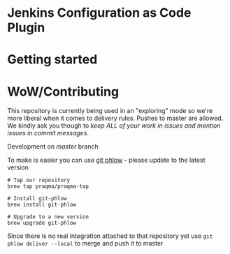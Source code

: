 # Jenkins Configuration as Code Plugin

# Getting started

# WoW/Contributing

This repository is currently being used in an "exploring" mode so we're more liberal when it comes to delivery rules. 
Pushes to master are allowed. We kindly ask you though to _keep ALL of your work in issues and mention issues in commit messages_.

Development on *master* branch

To make is easier you can use [git phlow](https://github.com/Praqma/git-phlow/tree/master/docs) - please update to the latest version

```
# Tap our repository
brew tap praqma/praqma-tap
    
# Install git-phlow
brew install git-phlow
    
# Upgrade to a new version
brew upgrade git-phlow
```

Since there is no real integration attached to that repository yet use `git phlow deliver --local` to merge and push it to master
 


